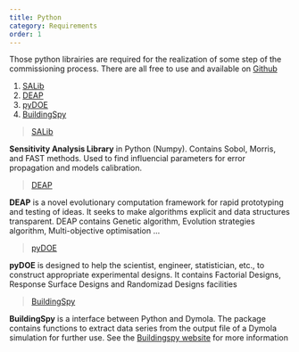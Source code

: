 ```yaml
---
title: Python
category: Requirements
order: 1
---
```

Those python librairies are required for the realization of some step of the commissioning process. There are all free to use and available on [Github](https://github.com/)

1. [SALib](https://github.com/SALib/SALib)
2. [DEAP](https://github.com/DEAP/deap)
3. [pyDOE](https://pythonhosted.org/pyDOE/)
4. [BuildingSpy](https://github.com/lbl-srg/BuildingsPy)


>  [SALib](https://github.com/SALib/SALib)

**Sensitivity Analysis Library** in Python (Numpy). Contains Sobol, Morris, and FAST methods. Used to find influencial parameters for error propagation and models calibration.

>[DEAP](https://github.com/DEAP/deap)

**DEAP** is a novel evolutionary computation framework for rapid prototyping and testing of ideas. It seeks to make algorithms explicit and data structures transparent. DEAP contains Genetic algorithm, Evolution strategies algorithm, Multi-objective optimisation ...

> [pyDOE](https://pythonhosted.org/pyDOE/)

**pyDOE** is designed to help the scientist, engineer, statistician, etc., to construct appropriate experimental designs. It contains Factorial Designs, Response Surface Designs and Randomizad Designs facilities

> [BuildingSpy](https://github.com/lbl-srg/BuildingsPy)

**BuildingSpy** is a interface between Python and Dymola. The package contains functions to extract data series from the output file of a Dymola simulation for further use. See the [Buildingspy website](http://simulationresearch.lbl.gov/modelica/buildingspy/) for more information
